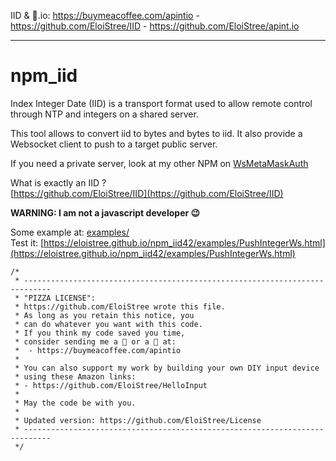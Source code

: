 
IID & 🍺.io: https://buymeacoffee.com/apintio - https://github.com/EloiStree/IID - https://github.com/EloiStree/apint.io

--------------------------------------

# npm_iid

Index Integer Date (IID) is a transport format used to allow remote control through NTP and integers on a shared server.


This tool allows to convert iid to bytes and bytes to iid.
It also provide a Websocket client to push to a target public server.

If you need a private server, look at my other NPM on [WsMetaMaskAuth](https://github.com/EloiStree?tab=repositories&q=WsMetaMaskAuth&type=&language=&sort=)


What is exactly an IID ?    
[https://github.com/EloiStree/IID](https://github.com/EloiStree/IID)    


**WARNING: I am not a javascript developer 😉**

Some example at: [examples/](examples/)  
Test it: [https://eloistree.github.io/npm_iid42/examples/PushIntegerWs.html](https://eloistree.github.io/npm_iid42/examples/PushIntegerWs.html)  



```
/*
 * ----------------------------------------------------------------------------
 * "PIZZA LICENSE":
 * https://github.com/EloiStree wrote this file.
 * As long as you retain this notice, you
 * can do whatever you want with this code.
 * If you think my code saved you time,
 * consider sending me a 🍺 or a 🍕 at:
 *  - https://buymeacoffee.com/apintio
 * 
 * You can also support my work by building your own DIY input device
 * using these Amazon links:
 * - https://github.com/EloiStree/HelloInput
 *
 * May the code be with you.
 *
 * Updated version: https://github.com/EloiStree/License
 * ----------------------------------------------------------------------------
 */
```